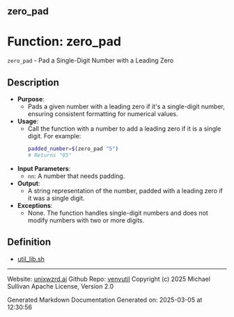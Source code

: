 ## zero_pad
# Function: zero_pad
`zero_pad` - Pad a Single-Digit Number with a Leading Zero
## Description
- **Purpose**: 
  - Pads a given number with a leading zero if it's a single-digit number, ensuring consistent formatting for numerical values.
- **Usage**: 
  - Call the function with a number to add a leading zero if it is a single digit. For example:
    ```bash
    padded_number=$(zero_pad "5")
    # Returns "05"
    ```
- **Input Parameters**: 
  - `nn`: A number that needs padding.
- **Output**: 
  - A string representation of the number, padded with a leading zero if it was a single digit.
- **Exceptions**: 
  - None. The function handles single-digit numbers and does not modify numbers with two or more digits.

## Definition 

* [util_lib.sh](../util_lib_sh.md)
---

Website: [unixwzrd.ai](https://unixwzrd.ai)
Github Repo: [venvutil](https://github.com/unixwzrd/venvutil)
Copyright (c) 2025 Michael Sullivan
Apache License, Version 2.0

Generated Markdown Documentation
Generated on: 2025-03-05 at 12:30:56
